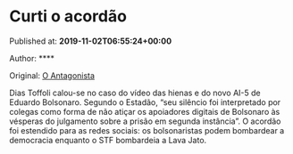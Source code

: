 
# Curti o acordão

Published at: **2019-11-02T06:55:24+00:00**

Author: ****

Original: [O Antagonista](https://www.oantagonista.com/brasil/curti-o-acordao//)

Dias Toffoli calou-se no caso do vídeo das hienas e do novo AI-5 de Eduardo Bolsonaro.
Segundo o Estadão, “seu silêncio foi interpretado por colegas como forma de não atiçar os apoiadores digitais de Bolsonaro às vésperas do julgamento sobre a prisão em segunda instância”.
O acordão foi estendido para as redes sociais: os bolsonaristas podem bombardear a democracia enquanto o STF bombardeia a Lava Jato.
